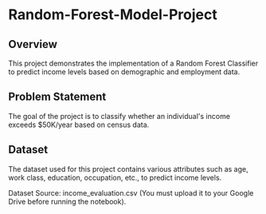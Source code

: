 # Random-Forest-Model-Project
## Overview
This project demonstrates the implementation of a Random Forest Classifier to predict income levels based on demographic and employment data.
## Problem Statement
The goal of the project is to classify whether an individual's income exceeds $50K/year based on census data.
## Dataset
The dataset used for this project contains various attributes such as age, work class, education, occupation, etc., to predict income levels.

Dataset Source: income_evaluation.csv (You must upload it to your Google Drive before running the notebook).

